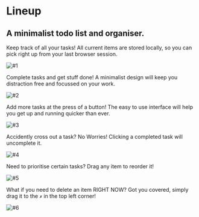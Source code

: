 #  Lineup
A minimalist todo list and organiser.
---

Keep track of all your tasks! All current items are stored locally, so you can pick right up from your last browser session.

![#1](https://i.imgur.com/njG3eTC.png)

Complete tasks and get stuff done! A minimalist design will keep you distraction free and focussed on your work.

![#2](https://i.imgur.com/Mq3TbO2.png)

Add more tasks at the press of a button! The easy to use interface will help you get up and running quicker than ever.

![#3](https://i.imgur.com/DIBmSjA.png)

Accidently cross out a task? No Worries! Clicking a completed task will uncomplete it.

![#4](https://i.imgur.com/CBEyHBb.png)

Need to prioritise certain tasks? Drag any item to reorder it!

![#5](https://i.imgur.com/rNxv8Xg.png)

What if you need to delete an item RIGHT NOW? Got you covered, simply drag it to the ```✗``` in the top left corner!

![#6](https://i.imgur.com/YotJwkg.png)